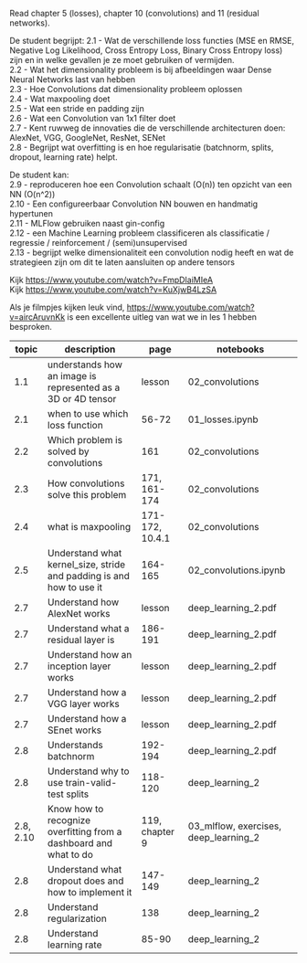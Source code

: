 Read chapter 5 (losses), chapter 10 (convolutions) and 11 (residual networks).

De student begrijpt:
2.1 - Wat de verschillende loss functies (MSE en RMSE, Negative Log Likelihood, Cross Entropy Loss, Binary Cross Entropy loss) zijn en in welke gevallen je ze moet gebruiken of vermijden.  
2.2 - Wat het dimensionality probleem is bij afbeeldingen waar Dense Neural Networks last van hebben  
2.3 - Hoe Convolutions dat dimensionality probleem oplossen  
2.4 - Wat maxpooling doet  
2.5 - Wat een stride en padding zijn  
2.6 - Wat een Convolution van 1x1 filter doet  
2.7 - Kent ruwweg de innovaties die de verschillende architecturen doen: AlexNet, VGG, GoogleNet, ResNet, SENet  
2.8 - Begrijpt wat overfitting is en hoe regularisatie (batchnorm, splits, dropout, learning rate) helpt.  

De student kan:  
2.9 - reproduceren hoe een Convolution schaalt (O(n)) ten opzicht van een NN (O(n^2))  
2.10 - Een configureerbaar Convolution NN bouwen en handmatig hypertunen  
2.11 - MLFlow gebruiken naast gin-config  
2.12 - een Machine Learning probleem classificeren als classificatie / regressie / reinforcement / (semi)unsupervised  
2.13 - begrijpt welke dimensionaliteit een convolution nodig heeft en wat de strategieen zijn om dit te laten aansluiten op andere tensors  

Kijk https://www.youtube.com/watch?v=FmpDIaiMIeA  
Kijk https://www.youtube.com/watch?v=KuXjwB4LzSA  

Als je filmpjes kijken leuk vind, https://www.youtube.com/watch?v=aircAruvnKk is een excellente uitleg van wat we in les 1 hebben besproken.  

|       topic | description                                                           |            page | notebooks                             |
| ----------- | --------------------------------------------------------------------- |   ------------- | -------------                         |
|         1.1 | understands how an image is represented as a 3D or 4D tensor          | lesson          | 02_convolutions                       |
|         2.1 | when to use which loss function                                       |           56-72 | 01_losses.ipynb                       |
|         2.2 | Which problem is solved by convolutions                               |             161 | 02_convolutions                       |
|         2.3 | How convolutions solve this problem                                   |    171, 161-174 | 02_convolutions                       |
|         2.4 | what is maxpooling                                                    | 171-172, 10.4.1 | 02_convolutions                       |
|         2.5 | Understand what kernel_size, stride and padding is and how to use it  |         164-165 | 02_convolutions.ipynb                 |
|         2.7 | Understand how AlexNet works                                          | lesson          | deep_learning_2.pdf                   |
|         2.7 | Understand what a residual layer is                                   |         186-191 | deep_learning_2.pdf                   |
|         2.7 | Understand how an inception layer works                               | lesson          | deep_learning_2.pdf                   |
|         2.7 | Understand how a VGG layer works                                      | lesson          | deep_learning_2.pdf                   |
|         2.7 | Understand how a SEnet works                                          | lesson          | deep_learning_2.pdf                   |
|         2.8 | Understands batchnorm                                                 |         192-194 | deep_learning_2.pdf                   |
|         2.8 | Understand why to use train-valid-test splits                         |         118-120 | deep_learning_2                       |
|   2.8, 2.10 | Know how to recognize overfitting from a dashboard and what to do     |  119, chapter 9 | 03_mlflow, exercises, deep_learning_2 |
|         2.8 | Understand what dropout does and how to implement it                  |         147-149 | deep_learning_2                       |
|         2.8 | Understand regularization                                             |             138 | deep_learning_2                       |
|         2.8 | Understand learning rate                                              |           85-90 | deep_learning_2                       |
